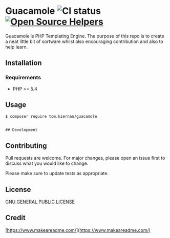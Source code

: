# Guacamole ![CI status](https://img.shields.io/badge/build-passing-brightgreen.svg) [![Open Source Helpers](https://www.codetriage.com/tomkiernan120/sourcream/badges/users.svg)](https://www.codetriage.com/tomkiernan120/sourcream)

Guacamole is PHP Templating Engine. The purpose of this repo is to create a neat little bit of sortware whilst also encouraging contribution and also to help learn.

## Installation

### Requirements
* PHP >= 5.4

## Usage
`$ composer require tom.kiernan/guacamole`
```

## Development
```




## Contributing
Pull requests are welcome. For major changes, please open an issue first to discuss what you would like to change.

Please make sure to update tests as appropriate.

## License
[GNU GENERAL PUBLIC LICENSE](https://choosealicense.com/licenses/gpl-3.0/)

## Credit
[https://www.makeareadme.com/](https://www.makeareadme.com/)
